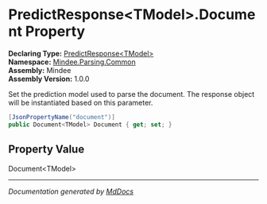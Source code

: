 ﻿<!--  
  <auto-generated>   
    The contents of this file were generated by a tool.  
    Changes to this file may be list if the file is regenerated  
  </auto-generated>   
-->

# PredictResponse\<TModel\>.Document Property

**Declaring Type:** [PredictResponse\<TModel\>](../index.md)  
**Namespace:** [Mindee.Parsing.Common](../../index.md)  
**Assembly:** Mindee  
**Assembly Version:** 1.0.0

Set the prediction model used to parse the document. The response object will be instantiated based on this parameter.

```csharp
[JsonPropertyName("document")]
public Document<TModel> Document { get; set; }
```

## Property Value

Document\<TModel\>

___

*Documentation generated by [MdDocs](https://github.com/ap0llo/mddocs)*
